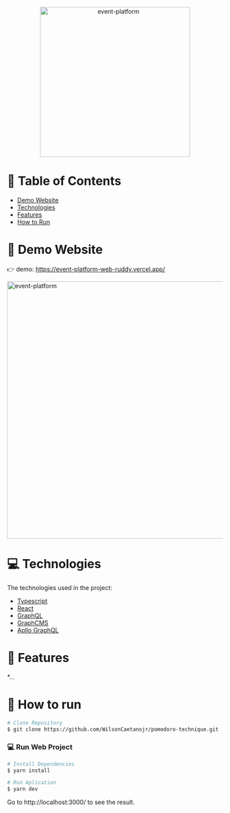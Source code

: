 <p align="center">
   <img src="https://i.imgur.com/qcC0kPD.png" alt="event-platform" width="350"/>
</p>


# :pushpin: Table of Contents

* [Demo Website](#eyes-demo-website)     
* [Technologies](#computer-technologies)
* [Features](#rocket-features)
* [How to Run](#construction_worker-how-to-run)


# :eyes: Demo Website
👉  demo: https://event-platform-web-ruddy.vercel.app/

 <img src="https://i.imgur.com/U93kaM6.png" alt="event-platform" width="600"/>

# :computer: Technologies
The technologies used in the project:

* [Typescript](https://www.typescriptlang.org/)      
* [React](https://reactjs.org/)      
* [GraphQL](https://graphql.org/)      
* [GraphCMS](https://graphcms.com/)      
* [Apllo GraphQL](https://www.apollographql.com/docs/react/)      

# :rocket: Features

*...

# :construction_worker: How to run
```bash
# Clone Repository
$ git clone https://github.com/WilsonCaetanojr/pomodoro-technique.git
```

### 💻 Run Web Project

```bash
# Install Dependencies
$ yarn install

# Run Aplication
$ yarn dev
```
Go to http://localhost:3000/ to see the result.
